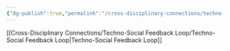 ```yaml
---
{"dg-publish":true,"permalink":"/cross-disciplinary-connections/techno-social-feedback-loop/technological-advancements-influence/"}
---
```


[[Cross-Disciplinary Connections/Techno-Social Feedback Loop/Techno-Social Feedback Loop\|Techno-Social Feedback Loop]]
